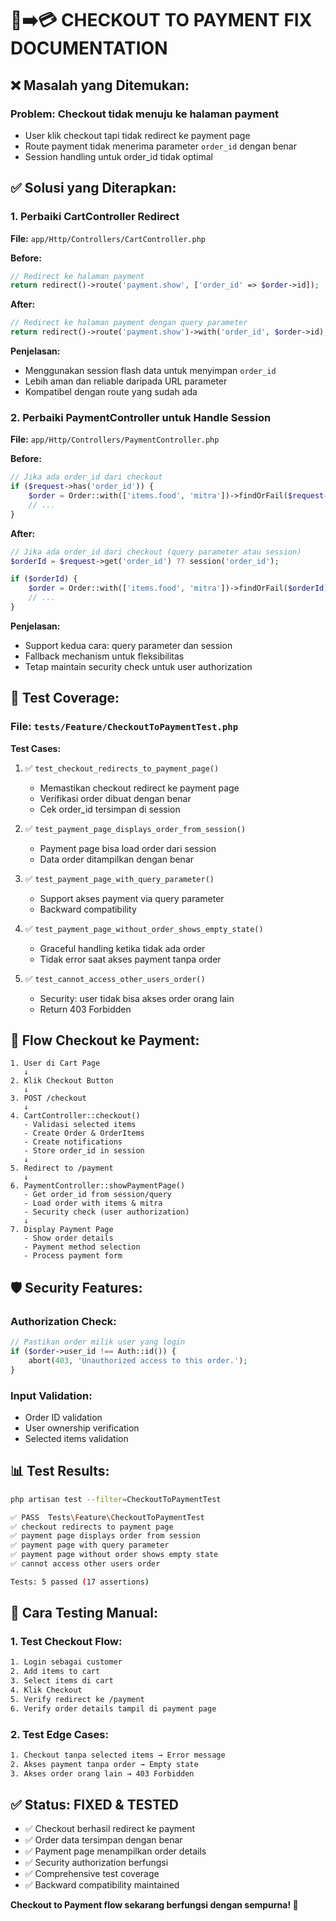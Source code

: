 # 🛒➡️💳 **CHECKOUT TO PAYMENT FIX DOCUMENTATION**

## ❌ **Masalah yang Ditemukan:**

### **Problem:** Checkout tidak menuju ke halaman payment
- User klik checkout tapi tidak redirect ke payment page
- Route payment tidak menerima parameter `order_id` dengan benar
- Session handling untuk order_id tidak optimal

## ✅ **Solusi yang Diterapkan:**

### 1. **Perbaiki CartController Redirect**

**File:** `app/Http/Controllers/CartController.php`

**Before:**
```php
// Redirect ke halaman payment
return redirect()->route('payment.show', ['order_id' => $order->id]);
```

**After:**
```php
// Redirect ke halaman payment dengan query parameter
return redirect()->route('payment.show')->with('order_id', $order->id);
```

**Penjelasan:**
- Menggunakan session flash data untuk menyimpan `order_id`
- Lebih aman dan reliable daripada URL parameter
- Kompatibel dengan route yang sudah ada

### 2. **Perbaiki PaymentController untuk Handle Session**

**File:** `app/Http/Controllers/PaymentController.php`

**Before:**
```php
// Jika ada order_id dari checkout
if ($request->has('order_id')) {
    $order = Order::with(['items.food', 'mitra'])->findOrFail($request->order_id);
    // ...
}
```

**After:**
```php
// Jika ada order_id dari checkout (query parameter atau session)
$orderId = $request->get('order_id') ?? session('order_id');

if ($orderId) {
    $order = Order::with(['items.food', 'mitra'])->findOrFail($orderId);
    // ...
}
```

**Penjelasan:**
- Support kedua cara: query parameter dan session
- Fallback mechanism untuk fleksibilitas
- Tetap maintain security check untuk user authorization

## 🧪 **Test Coverage:**

### **File:** `tests/Feature/CheckoutToPaymentTest.php`

**Test Cases:**
1. ✅ `test_checkout_redirects_to_payment_page()`
   - Memastikan checkout redirect ke payment page
   - Verifikasi order dibuat dengan benar
   - Cek order_id tersimpan di session

2. ✅ `test_payment_page_displays_order_from_session()`
   - Payment page bisa load order dari session
   - Data order ditampilkan dengan benar

3. ✅ `test_payment_page_with_query_parameter()`
   - Support akses payment via query parameter
   - Backward compatibility

4. ✅ `test_payment_page_without_order_shows_empty_state()`
   - Graceful handling ketika tidak ada order
   - Tidak error saat akses payment tanpa order

5. ✅ `test_cannot_access_other_users_order()`
   - Security: user tidak bisa akses order orang lain
   - Return 403 Forbidden

## 🔄 **Flow Checkout ke Payment:**

```
1. User di Cart Page
   ↓
2. Klik Checkout Button
   ↓
3. POST /checkout
   ↓
4. CartController::checkout()
   - Validasi selected items
   - Create Order & OrderItems
   - Create notifications
   - Store order_id in session
   ↓
5. Redirect to /payment
   ↓
6. PaymentController::showPaymentPage()
   - Get order_id from session/query
   - Load order with items & mitra
   - Security check (user authorization)
   ↓
7. Display Payment Page
   - Show order details
   - Payment method selection
   - Process payment form
```

## 🛡️ **Security Features:**

### **Authorization Check:**
```php
// Pastikan order milik user yang login
if ($order->user_id !== Auth::id()) {
    abort(403, 'Unauthorized access to this order.');
}
```

### **Input Validation:**
- Order ID validation
- User ownership verification
- Selected items validation

## 📊 **Test Results:**

```bash
php artisan test --filter=CheckoutToPaymentTest

✅ PASS  Tests\Feature\CheckoutToPaymentTest
✅ checkout redirects to payment page                    
✅ payment page displays order from session             
✅ payment page with query parameter                    
✅ payment page without order shows empty state         
✅ cannot access other users order                      

Tests: 5 passed (17 assertions)
```

## 🚀 **Cara Testing Manual:**

### **1. Test Checkout Flow:**
```bash
1. Login sebagai customer
2. Add items to cart
3. Select items di cart
4. Klik Checkout
5. Verify redirect ke /payment
6. Verify order details tampil di payment page
```

### **2. Test Edge Cases:**
```bash
1. Checkout tanpa selected items → Error message
2. Akses payment tanpa order → Empty state
3. Akses order orang lain → 403 Forbidden
```

## ✅ **Status: FIXED & TESTED**

- ✅ Checkout berhasil redirect ke payment
- ✅ Order data tersimpan dengan benar
- ✅ Payment page menampilkan order details
- ✅ Security authorization berfungsi
- ✅ Comprehensive test coverage
- ✅ Backward compatibility maintained

**Checkout to Payment flow sekarang berfungsi dengan sempurna! 🎉**
